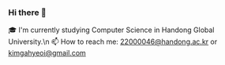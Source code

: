 ### Hi there 👋

🎓 I'm currently studying Computer Science in Handong Global University.\n
📫 How to reach me: 22000046@handong.ac.kr or kimgahyeoi@gmail.com 

<!--
**gahyeoi/gahyeoi** is a ✨ _special_ ✨ repository because its `README.md` (this file) appears on your GitHub profile.

Here are some ideas to get you started:

- 🔭 I’m currently working on ...
- 🌱 I’m currently learning ...
- 👯 I’m looking to collaborate on ...
- 🤔 I’m looking for help with ...
- 💬 Ask me about ...
- 📫 How to reach me: ...
- 😄 Pronouns: ...
- ⚡ Fun fact: ...
-->
